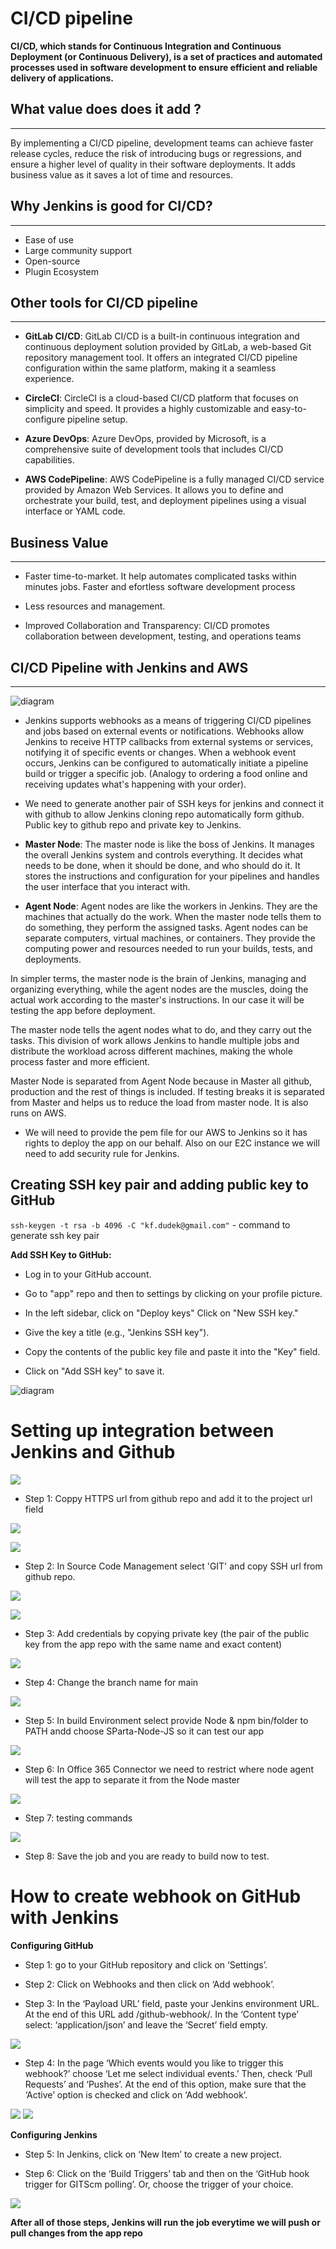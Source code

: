 # CI/CD pipeline

**CI/CD, which stands for Continuous Integration and Continuous Deployment (or Continuous Delivery), is a set of practices and automated processes used in software development to ensure efficient and reliable delivery of applications.**

## What value does does it add ?

---

By implementing a CI/CD pipeline, development teams can achieve faster release cycles, reduce the risk of introducing bugs or regressions, and ensure a higher level of quality in their software deployments. It adds business value as it saves a lot of time and resources. 

## Why Jenkins is good for CI/CD?

---

* Ease of use
* Large community support
* Open-source
* Plugin Ecosystem

## Other tools for CI/CD pipeline

---

* **GitLab CI/CD**: GitLab CI/CD is a built-in continuous integration and continuous deployment solution provided by GitLab, a web-based Git repository management tool. It offers an integrated CI/CD pipeline configuration within the same platform, making it a seamless experience.
  
* **CircleCI**: CircleCI is a cloud-based CI/CD platform that focuses on simplicity and speed. It provides a highly customizable and easy-to-configure pipeline setup.

* **Azure DevOps**: Azure DevOps, provided by Microsoft, is a comprehensive suite of development tools that includes CI/CD capabilities.

* **AWS CodePipeline**: AWS CodePipeline is a fully managed CI/CD service provided by Amazon Web Services. It allows you to define and orchestrate your build, test, and deployment pipelines using a visual interface or YAML code.

## Business Value

---

* Faster time-to-market. It help automates complicated tasks within minutes jobs. Faster and efortless software development process

* Less resources and management.

* Improved Collaboration and Transparency: CI/CD promotes collaboration between development, testing, and operations teams

## CI/CD Pipeline with Jenkins and AWS

---

![diagram](./images/pipeline.png)


* Jenkins supports webhooks as a means of triggering CI/CD pipelines and jobs based on external events or notifications. Webhooks allow Jenkins to receive HTTP callbacks from external systems or services, notifying it of specific events or changes. When a webhook event occurs, Jenkins can be configured to automatically initiate a pipeline build or trigger a specific job. (Analogy to ordering a food online and receiving updates what's happening with your order).

* We need to generate another pair of SSH keys for jenkins and connect it with github to allow Jenkins cloning repo automatically form github. Public key to github repo and private key to Jenkins.

* **Master Node**: The master node is like the boss of Jenkins. It manages the overall Jenkins system and controls everything. It decides what needs to be done, when it should be done, and who should do it. It stores the instructions and configuration for your pipelines and handles the user interface that you interact with.

* **Agent Node**: Agent nodes are like the workers in Jenkins. They are the machines that actually do the work. When the master node tells them to do something, they perform the assigned tasks. Agent nodes can be separate computers, virtual machines, or containers. They provide the computing power and resources needed to run your builds, tests, and deployments.

In simpler terms, the master node is the brain of Jenkins, managing and organizing everything, while the agent nodes are the muscles, doing the actual work according to the master's instructions. In our case it will be testing the app before deployment.


The master node tells the agent nodes what to do, and they carry out the tasks. This division of work allows Jenkins to handle multiple jobs and distribute the workload across different machines, making the whole process faster and more efficient.

Master Node is separated from Agent Node because in Master all github, production and the rest of things is included. If testing breaks it is separated from Master and helps us to reduce the load from master node. It is also runs on AWS.

* We will need to provide the pem file for our AWS to Jenkins so it has rights to deploy the app on our behalf. Also on our E2C instance we will need to add security rule for Jenkins.

## Creating SSH key pair and adding public key to GitHub

`ssh-keygen -t rsa -b 4096 -C "kf.dudek@gmail.com"` - command to generate ssh key pair

**Add SSH Key to GitHub:**

* Log in to your GitHub account.
  
* Go to "app" repo and then to settings by clicking on your profile picture.
  
* In the left sidebar, click on "Deploy keys"
Click on "New SSH key."

* Give the key a title (e.g., "Jenkins SSH key").
  
* Copy the contents of the public key file and paste it into the "Key" field.
* Click on "Add SSH key" to save it.


![diagram](./images/ssh-key-github.png)


# Setting up integration between Jenkins and Github

![](./images/diagram_webhook.png)

* Step 1: Coppy HTTPS url from github repo and add it to the project url field

![](./images/1.png)

![](./images/HTTPS-git.png)

* Step 2: In Source Code Management select 'GIT' and copy SSH url from github repo.
  
![](./images/2.png)

![](./images/SSH-git.png)

* Step 3: Add credentials by copying private key (the pair of the public key from the app repo with the same name and exact content)

![](./images/3.png)

* Step 4: Change the branch name for main

![](./images/4.png)

* Step 5: In build Environment select provide Node & npm bin/folder to PATH andd choose SParta-Node-JS so it can test our app 

![](./images/node_env.png)

* Step 6: In Office 365 Connector we need to restrict where node agent will test the app to separate it from the Node master

![](./images/agent.png)

* Step 7: testing commands

![](./images/test.png)

* Step 8: Save the job and you are ready to build now to test.

# How to create webhook on GitHub with Jenkins

**Configuring GitHub**

* Step 1: go to your GitHub repository and click on ‘Settings’.

* Step 2: Click on Webhooks and then click on ‘Add webhook’.

* Step 3: In the ‘Payload URL’ field, paste your Jenkins environment URL. At the end of this URL add /github-webhook/. In the ‘Content type’ select: ‘application/json’ and leave the ‘Secret’ field empty.

![](./images/webhook1.png)

* Step 4: In the page ‘Which events would you like to trigger this webhook?’ choose ‘Let me select individual events.’ Then, check ‘Pull Requests’ and ‘Pushes’. At the end of this option, make sure that the ‘Active’ option is checked and click on ‘Add webhook’.


![](./images/webhook2.png)
![](./images/webhook3.png)

**Configuring Jenkins**

* Step 5: In Jenkins, click on ‘New Item’ to create a new project.

* Step 6: Click on the ‘Build Triggers’ tab and then on the ‘GitHub hook trigger for GITScm polling’. Or, choose the trigger of your choice.

![](./images/webhook4.png)

**After all of those steps, Jenkins will run the job everytime we will push or pull changes from the app repo**

